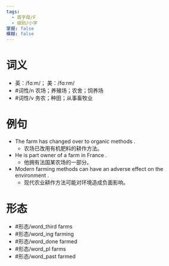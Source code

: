 ```yaml
---
tags:
  - 首字母/F
  - 级别/小学
掌握: false
模糊: false
---
```

# 词义
- 英：/fɑːm/； 美：/fɑːrm/
- #词性/n  农场；养殖场；农舍；饲养场
- #词性/v  务农；种田；从事畜牧业
# 例句
- The farm has changed over to organic methods .
	- 农场已改用有机肥料的耕作方法。
- He is part owner of a farm in France .
	- 他拥有法国某农场的一部分。
- Modern farming methods can have an adverse effect on the environment .
	- 现代农业耕作方法可能对环境造成负面影响。
# 形态
- #形态/word_third farms
- #形态/word_ing farming
- #形态/word_done farmed
- #形态/word_pl farms
- #形态/word_past farmed
